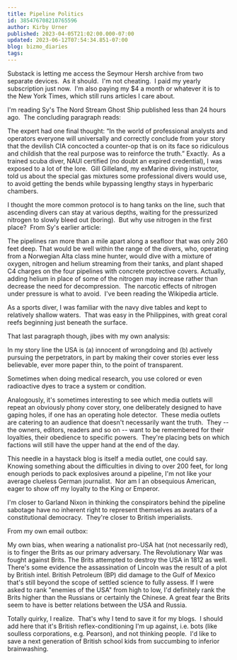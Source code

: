 ```yaml
---
title: Pipeline Politics
id: 385476708210765596
author: Kirby Urner
published: 2023-04-05T21:02:00.000-07:00
updated: 2023-06-12T07:54:34.851-07:00
blog: bizmo_diaries
tags: 
---
```


Substack is letting me access the Seymour Hersh archive from two separate devices.  As it should.  I'm not cheating.  I paid my yearly subscription just now.  I'm also paying my $4 a month or whatever it is to the New York Times, which still runs articles I care about.

I'm reading Sy's The Nord Stream Ghost Ship published less than 24 hours ago.  The concluding paragraph reads:

The expert had one final thought: “In the world of professional analysts
 and operators everyone will universally and correctly conclude from 
your story that the devilish CIA concocted a counter-op that is on its 
face so ridiculous and childish that the real purpose was to reinforce 
the truth.”
 Exactly.  As a trained scuba diver, NAUI certified (no doubt an expired credential), I was exposed to a lot of the lore.  Gill Gilleland, my exMarine diving instructor, told us about the special gas mixtures some professional divers would use, to avoid getting the bends while bypassing lengthy stays in hyperbaric chambers.  

I thought the more common protocol is to hang tanks on the line, such that ascending divers can stay at various depths, waiting for the pressurized nitrogen to slowly bleed out (boring).  But why use nitrogen in the first place?  From Sy's earlier article:

The pipelines ran more than a mile apart along a seafloor that was only 
260 feet deep. That would be well within the range of the divers, who, 
operating from a Norwegian Alta class mine hunter, would dive with a 
mixture of oxygen, nitrogen and helium streaming from their tanks, and 
plant shaped C4 charges on the four pipelines with concrete protective 
covers.
Actually, adding helium in place of some of the nitrogen may increase rather than decrease the need for decompression.  The narcotic effects of nitrogen under pressure is what to avoid.  I've been reading the Wikipedia article.  

As a sports diver, I was familiar with the navy dive tables and kept to relatively shallow waters.  That was easy in the Philippines, with great coral reefs beginning just beneath the surface.

That last paragraph though, jibes with my own analysis: 

In my story line the USA is (a) innocent of wrongdoing and (b) actively 
pursuing the perpetrators, in part by making their cover stories ever 
less believable, ever more paper thin, to the point of transparent.  

Sometimes when doing medical research, you use colored or even radioactive dyes to trace a system or condition.  

Analogously, it's sometimes interesting to see which media outlets will repeat an obviously phony cover story, one deliberately designed to have gaping holes, if one has an operating hole detector.  These media outlets are catering to an audience that doesn't necessarily want the truth.  They -- the owners, editors, readers and so on -- want to be remembered for their loyalties, their obedience to specific powers.  They're placing bets on which factions will still have the upper hand at the end of the day.

This needle in a haystack blog is itself a media outlet, one could say.  Knowing something about the difficulties in diving to over 200 feet, for long enough periods to pack explosives around a pipeline, I'm not like your average clueless German journalist.  Nor am I an obsequious American, eager to show off my loyalty to the King or Emperor.  

I'm closer to Garland Nixon in thinking the conspirators behind the pipeline sabotage have no inherent right to represent themselves as avatars of a constitutional democracy.  They're closer to British imperialists.

From my own email outbox:

My own bias, when wearing a nationalist pro-USA hat (not necessarily red), is to finger the Brits as our primary adversary.  The Revolutionary War was fought against Brits.  The Brits attempted to destroy the USA in 1812 as well.  There's some evidence the assassination of Lincoln was the result of a plot by British intel.  British Petroleum (BP) did damage to the Gulf of Mexico that's still beyond the scope of settled science to fully assess.  If I were asked to rank "enemies of the USA" from high to low, I'd definitely rank the Brits higher than the Russians or certainly the Chinese.  A great fear the Brits seem to have is better relations between the USA and Russia. 

Totally quirky, I realize.  That's why I tend to save it for my blogs.  I should add here that it's British reflex-conditioning I'm up against, i.e. bots (like soulless corporations, e.g. Pearson), and not thinking people.  I'd like to save a next generation of British school kids from succumbing to inferior brainwashing.